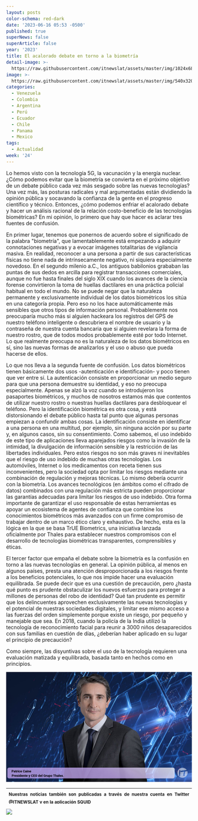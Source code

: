 ```yaml
---
layout: posts
color-schema: red-dark
date: '2023-06-16 05:53 -0500'
published: true
superNews: false
superArticle: false
year: '2023'
title: El acalorado debate en torno a la biometría
detail-image: >-
  https://raw.githubusercontent.com/itnewslat/assets/master/img/1024x680/Patrice-Caine-g.jpg
image: >-
  https://raw.githubusercontent.com/itnewslat/assets/master/img/540x320/Patrice-Caine-p.jpg
categories:
  - Venezuela
  - Colombia
  - Argentina
  - Perú
  - Ecuador
  - Chile
  - Panama
  - Mexico
tags:
  - Actualidad
week: '24'
---
```

Lo hemos visto con la tecnología 5G, la vacunación y la energía nuclear. ¿Cómo podemos evitar que la biometría se convierta en el próximo objetivo de un debate público cada vez más sesgado sobre las nuevas tecnologías? Una vez más, las posturas radicales y mal argumentadas están dividiendo la opinión pública y socavando la confianza de la gente en el progreso científico y técnico. Entonces, ¿cómo podemos enfriar el acalorado debate y hacer un análisis racional de la relación costo-beneficio de las tecnologías biométricas? En mi opinión, lo primero que hay que hacer es aclarar tres fuentes de confusión.

En primer lugar, tenemos que ponernos de acuerdo sobre el significado de la palabra "biometría", que lamentablemente está empezando a adquirir connotaciones negativas y a evocar imágenes totalitarias de vigilancia masiva. En realidad, reconocer a una persona a partir de sus características físicas no tiene nada de intrínsecamente negativo, ni siquiera especialmente novedoso. En el segundo milenio a.C., los antiguos babilonios grababan las puntas de sus dedos en arcilla para registrar transacciones comerciales, aunque no fue hasta finales del siglo XIX cuando los avances de la ciencia forense convirtieron la toma de huellas dactilares en una práctica policial habitual en todo el mundo. No se puede negar que la naturaleza permanente y exclusivamente individual de los datos biométricos los sitúa en una categoría propia. Pero eso no los hace automáticamente más sensibles que otros tipos de información personal. Probablemente nos preocuparía mucho más si alguien hackeara los registros del GPS de nuestro teléfono inteligente o descubriera el nombre de usuario y la contraseña de nuestra cuenta bancaria que si alguien revelara la forma de nuestro rostro, que de todos modos probablemente esté por todo Internet. Lo que realmente preocupa no es la naturaleza de los datos biométricos en sí, sino las nuevas formas de analizarlos y el uso o abuso que pueda hacerse de ellos.

Lo que nos lleva a la segunda fuente de confusión. Los datos biométricos tienen básicamente dos usos -autenticación e identificación- y poco tienen que ver entre sí. La autenticación consiste en proporcionar un medio seguro para que una persona demuestre su identidad, y eso no preocupa especialmente. Apenas se alzó la voz cuando se introdujeron los pasaportes biométricos, y muchos de nosotros estamos más que contentos de utilizar nuestro rostro o nuestras huellas dactilares para desbloquear el teléfono. Pero la identificación biométrica es otra cosa, y está distorsionando el debate público hasta tal punto que algunas personas empiezan a confundir ambas cosas. La identificación consiste en identificar a una persona en una multitud, por ejemplo, sin ninguna acción por su parte y, en algunos casos, sin su consentimiento. Como sabemos, el uso indebido de este tipo de aplicaciones lleva aparejados riesgos como la invasión de la intimidad, la divulgación de información sensible y la restricción de las libertades individuales. Pero estos riesgos no son más graves ni inevitables que el riesgo de uso indebido de muchas otras tecnologías. Los automóviles, Internet o los medicamentos con receta tienen sus inconvenientes, pero la sociedad opta por limitar los riesgos mediante una combinación de regulación y mejoras técnicas. Lo mismo debería ocurrir con la biometría. Los avances tecnológicos (en ámbitos como el cifrado de datos) combinados con una regulación más estricta pueden proporcionar las garantías adecuadas para limitar los riesgos de uso indebido. Otra forma importante de garantizar el uso responsable de estas herramientas es apoyar un ecosistema de agentes de confianza que combine los conocimientos biométricos más avanzados con un firme compromiso de trabajar dentro de un marco ético claro y exhaustivo. De hecho, esta es la lógica en la que se basa TrUE Biometrics, una iniciativa lanzada oficialmente por Thales para establecer nuestros compromisos con el desarrollo de tecnologías biométricas transparentes, comprensibles y éticas.

El tercer factor que empaña el debate sobre la biometría es la confusión en torno a las nuevas tecnologías en general. La opinión pública, al menos en algunos países, presta una atención desproporcionada a los riesgos frente a los beneficios potenciales, lo que nos impide hacer una evaluación equilibrada. Se puede decir que es una cuestión de precaución, pero ¿hasta qué punto es prudente obstaculizar los nuevos esfuerzos para proteger a millones de personas del robo de identidad? Qué tan prudente es permitir que los delincuentes aprovechen exclusivamente las nuevas tecnologías y el potencial de nuestras sociedades digitales, y limitar ese mismo acceso a las fuerzas del orden simplemente porque existe un riesgo, por pequeño y manejable que sea. En 2018, cuando la policía de la India utilizó la tecnología de reconocimiento facial para reunir a 3000 niños desaparecidos con sus familias en cuestión de días, ¿deberían haber aplicado en su lugar el principio de precaución?

Como siempre, las disyuntivas sobre el uso de la tecnología requieren una evaluación matizada y equilibrada, basada tanto en hechos como en principios.

![](https://raw.githubusercontent.com/itnewslat/assets/master/img/540x320/Patrice-Caine-p.jpg)

<table style="height: 42px;" width="569">
<tbody>
<tr>
<td style="text-align: justify;"><sub><strong>Nuestras noticias también son publicadas a través de nuestra cuenta en Twitter <a href="https://twitter.com/itnewslat?lang=es">@ITNEWSLAT</a> y en la aplicación <a href="https://squidapp.co/en/">SQUID</a></strong></sub></td>
</tr>
</tbody>
</table>
<img src="https://tracker.metricool.com/c3po.jpg?hash=56f88a41e39ab42c063cc51676587a04"/>